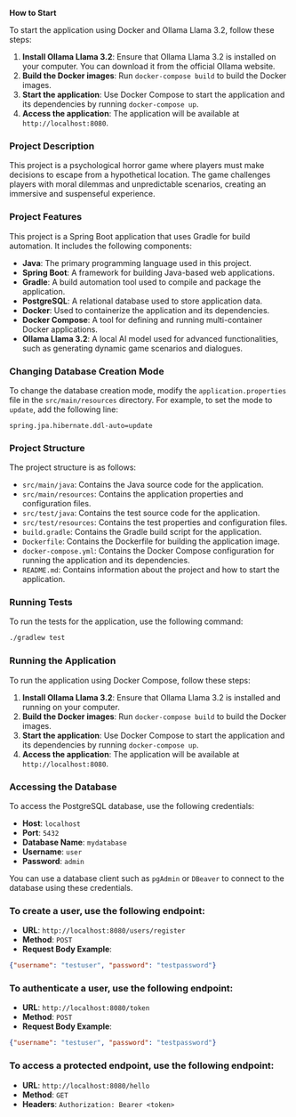 **How to Start**

To start the application using Docker and Ollama Llama 3.2, follow these steps:

1. **Install Ollama Llama 3.2**: Ensure that Ollama Llama 3.2 is installed on your computer. You can download it from the official Ollama website.
2. **Build the Docker images**: Run `docker-compose build` to build the Docker images.
3. **Start the application**: Use Docker Compose to start the application and its dependencies by running `docker-compose up`.
4. **Access the application**: The application will be available at `http://localhost:8080`.

### Project Description

This project is a psychological horror game where players must make decisions to escape from a hypothetical location. The game challenges players with moral dilemmas and unpredictable scenarios, creating an immersive and suspenseful experience.

### Project Features

This project is a Spring Boot application that uses Gradle for build automation. It includes the following components:

- **Java**: The primary programming language used in this project.
- **Spring Boot**: A framework for building Java-based web applications.
- **Gradle**: A build automation tool used to compile and package the application.
- **PostgreSQL**: A relational database used to store application data.
- **Docker**: Used to containerize the application and its dependencies.
- **Docker Compose**: A tool for defining and running multi-container Docker applications.
- **Ollama Llama 3.2**: A local AI model used for advanced functionalities, such as generating dynamic game scenarios and dialogues.

### Changing Database Creation Mode

To change the database creation mode, modify the `application.properties` file in the `src/main/resources` directory. For example, to set the mode to `update`, add the following line:

```properties
spring.jpa.hibernate.ddl-auto=update
```

### Project Structure

The project structure is as follows:

- `src/main/java`: Contains the Java source code for the application.
- `src/main/resources`: Contains the application properties and configuration files.
- `src/test/java`: Contains the test source code for the application.
- `src/test/resources`: Contains the test properties and configuration files.
- `build.gradle`: Contains the Gradle build script for the application.
- `Dockerfile`: Contains the Dockerfile for building the application image.
- `docker-compose.yml`: Contains the Docker Compose configuration for running the application and its dependencies.
- `README.md`: Contains information about the project and how to start the application.

### Running Tests

To run the tests for the application, use the following command:

```bash
./gradlew test
```

### Running the Application

To run the application using Docker Compose, follow these steps:

1. **Install Ollama Llama 3.2**: Ensure that Ollama Llama 3.2 is installed and running on your computer.
2. **Build the Docker images**: Run `docker-compose build` to build the Docker images.
3. **Start the application**: Use Docker Compose to start the application and its dependencies by running `docker-compose up`.
4. **Access the application**: The application will be available at `http://localhost:8080`.

### Accessing the Database

To access the PostgreSQL database, use the following credentials:

- **Host**: `localhost`
- **Port**: `5432`
- **Database Name**: `mydatabase`
- **Username**: `user`
- **Password**: `admin`

You can use a database client such as `pgAdmin` or `DBeaver` to connect to the database using these credentials.

### To create a user, use the following endpoint:

- **URL**: `http://localhost:8080/users/register`
- **Method**: `POST`
- **Request Body Example**:

````json
{"username": "testuser", "password": "testpassword"}
````

### To authenticate a user, use the following endpoint:

- **URL**: `http://localhost:8080/token`
- **Method**: `POST`
- **Request Body Example**:

````json
{"username": "testuser", "password": "testpassword"}
````

### To access a protected endpoint, use the following endpoint:

- **URL**: `http://localhost:8080/hello`
- **Method**: `GET`
- **Headers**: `Authorization: Bearer <token>`

